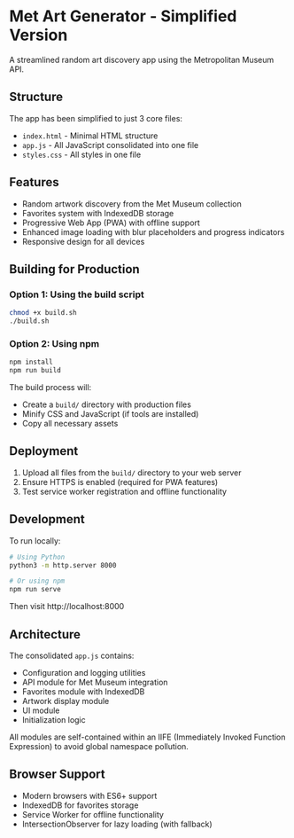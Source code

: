 # Met Art Generator - Simplified Version

A streamlined random art discovery app using the Metropolitan Museum API.

## Structure

The app has been simplified to just 3 core files:

- `index.html` - Minimal HTML structure
- `app.js` - All JavaScript consolidated into one file
- `styles.css` - All styles in one file

## Features

- Random artwork discovery from the Met Museum collection
- Favorites system with IndexedDB storage
- Progressive Web App (PWA) with offline support
- Enhanced image loading with blur placeholders and progress indicators
- Responsive design for all devices

## Building for Production

### Option 1: Using the build script
```bash
chmod +x build.sh
./build.sh
```

### Option 2: Using npm
```bash
npm install
npm run build
```

The build process will:
- Create a `build/` directory with production files
- Minify CSS and JavaScript (if tools are installed)
- Copy all necessary assets

## Deployment

1. Upload all files from the `build/` directory to your web server
2. Ensure HTTPS is enabled (required for PWA features)
3. Test service worker registration and offline functionality

## Development

To run locally:
```bash
# Using Python
python3 -m http.server 8000

# Or using npm
npm run serve
```

Then visit http://localhost:8000

## Architecture

The consolidated `app.js` contains:
- Configuration and logging utilities
- API module for Met Museum integration
- Favorites module with IndexedDB
- Artwork display module
- UI module
- Initialization logic

All modules are self-contained within an IIFE (Immediately Invoked Function Expression) to avoid global namespace pollution.

## Browser Support

- Modern browsers with ES6+ support
- IndexedDB for favorites storage
- Service Worker for offline functionality
- IntersectionObserver for lazy loading (with fallback)